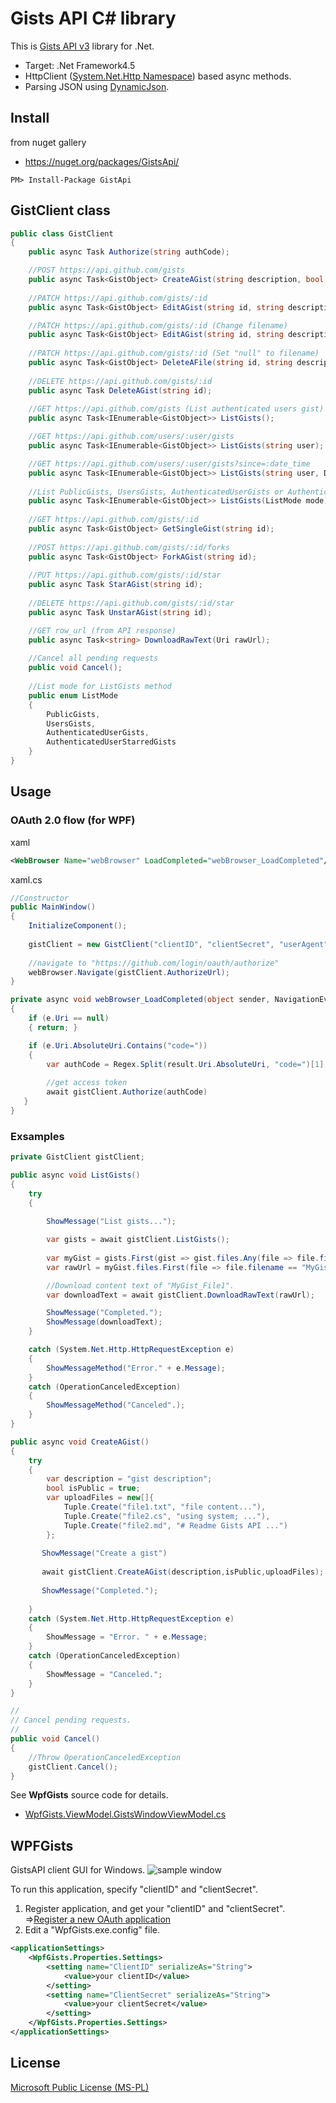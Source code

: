 # Gists API C# library

This is [Gists API v3](http://developer.github.com/v3/gists/) library for .Net.
- Target: .Net Framework4.5
- HttpClient ([System.Net.Http Namespace](http://msdn.microsoft.com/library/system.net.http.aspx)) based async methods.
- Parsing JSON using [DynamicJson](http://dynamicjson.codeplex.com/).

## Install
from nuget gallery  
- https://nuget.org/packages/GistsApi/

```
PM> Install-Package GistApi
```

## GistClient class

```cs
public class GistClient
{
    public async Task Authorize(string authCode);

    //POST https://api.github.com/gists
    public async Task<GistObject> CreateAGist(string description, bool isPublic, IEnumerable<Tuple<string, string>> fileContentCollection);
    
    //PATCH https://api.github.com/gists/:id
    public async Task<GistObject> EditAGist(string id, string description, string targetFilename, string content);

    //PATCH https://api.github.com/gists/:id (Change filename)
    public async Task<GistObject> EditAGist(string id, string description, string oldFilename, string newFilename, string content);
    
    //PATCH https://api.github.com/gists/:id (Set "null" to filename)
    public async Task<GistObject> DeleteAFile(string id, string description, string filename);
    
    //DELETE https://api.github.com/gists/:id
    public async Task DeleteAGist(string id);
    
    //GET https://api.github.com/gists (List authenticated users gist)
    public async Task<IEnumerable<GistObject>> ListGists();

    //GET https://api.github.com/users/:user/gists
    public async Task<IEnumerable<GistObject>> ListGists(string user);

    //GET https://api.github.com/users/:user/gists?since=:date_time
    public async Task<IEnumerable<GistObject>> ListGists(string user, DateTime since);
    
    //List PublicGists, UsersGists, AuthenticatedUserGists or AuthenticatedUserStarredGists
    public async Task<IEnumerable<GistObject>> ListGists(ListMode mode);
    
    //GET https://api.github.com/gists/:id
    public async Task<GistObject> GetSingleGist(string id);
    
    //POST https://api.github.com/gists/:id/forks
    public async Task<GistObject> ForkAGist(string id);
    
    //PUT https://api.github.com/gists/:id/star
    public async Task StarAGist(string id);
    
    //DELETE https://api.github.com/gists/:id/star
    public async Task UnstarAGist(string id);

    //GET row_url (from API response)
    public async Task<string> DownloadRawText(Uri rawUrl);
    
    //Cancel all pending requests
    public void Cancel();
    
    //List mode for ListGists method 
    public enum ListMode
    {
        PublicGists,
        UsersGists,
        AuthenticatedUserGists,
        AuthenticatedUserStarredGists
    }
}

```
## Usage
### OAuth 2.0 flow (for WPF)
xaml
```xml
<WebBrowser Name="webBrowser" LoadCompleted="webBrowser_LoadCompleted"/>
```
xaml.cs
```cs
//Constructor
public MainWindow()
{
    InitializeComponent();
    
    gistClient = new GistClient("clientID", "clientSecret", "userAgent");
    
    //navigate to "https://github.com/login/oauth/authorize" 
    webBrowser.Navigate(gistClient.AuthorizeUrl);
}

private async void webBrowser_LoadCompleted(object sender, NavigationEventArgs e) 
{
    if (e.Uri == null)
    { return; }

    if (e.Uri.AbsoluteUri.Contains("code="))
    {
        var authCode = Regex.Split(result.Uri.AbsoluteUri, "code=")[1];
        
        //get access token
        await gistClient.Authorize(authCode)
   }
}
```

### Exsamples

```cs
private GistClient gistClient;

public async void ListGists()
{
    try
    {
    
        ShowMessage("List gists...");

        var gists = await gistClient.ListGists();
    
        var myGist = gists.First(gist => gist.files.Any(file => file.filename == "MyGist_File1"));
        var rawUrl = myGist.files.First(file => file.filename == "MyGist_File1").raw_url;

        //Download content text of "MyGist_File1".
        var downloadText = await gistClient.DownloadRawText(rawUrl);

        ShowMessage("Completed.");
        ShowMessage(downloadText);
    }

    catch (System.Net.Http.HttpRequestException e)
    {
        ShowMessageMethod("Error." + e.Message);
    }
    catch (OperationCanceledException)
    {
        ShowMessageMethod("Canceled".);
    }
}

public async void CreateAGist()
{
    try
    {
        var description = "gist description";
        bool isPublic = true;
        var uploadFiles = new[]{
            Tuple.Create("file1.txt", "file content..."),
            Tuple.Create("file2.cs", "using system; ..."),
            Tuple.Create("file2.md", "# Readme Gists API ...")
        };
        
       ShowMessage("Create a gist")
       
       await gistClient.CreateAGist(description,isPublic,uploadFiles);
       
       ShowMessage("Completed.");
       
    } 
    catch (System.Net.Http.HttpRequestException e)
    {
        ShowMessage = "Error. " + e.Message;
    }
    catch (OperationCanceledException)
    {
        ShowMessage = "Canceled.";
    }
}

//
// Cancel pending requests.
//
public void Cancel()
{
    //Throw OperationCanceledException
    gistClient.Cancel();
}

```

See __WpfGists__ source code for details.
- [WpfGists.ViewModel.GistsWindowViewModel.cs](https://github.com/pierre3/GistsApi/blob/master/WpfGists.ViewModel/GistsWindowViewModel.cs)

## WPFGists
GistsAPI client GUI for Windows. 
![sample window](https://raw.github.com/pierre3/Images/master/GistApiSampleWindow.png)

To run this application, specify "clientID" and "clientSecret".

1. Register application, and get your "clientID" and "clientSecret".
 =>[Register a new OAuth application](https://github.com/settings/applications/new)
2. Edit a "WpfGists.exe.config" file.

```xml
<applicationSettings>
    <WpfGists.Properties.Settings>
        <setting name="ClientID" serializeAs="String">
            <value>your clientID</value>
        </setting>
        <setting name="ClientSecret" serializeAs="String">
            <value>your clientSecret</value>
        </setting>
    </WpfGists.Properties.Settings>
</applicationSettings>
```

## License 
[Microsoft Public License (MS-PL)](http://opensource.org/licenses/MS-PL)
